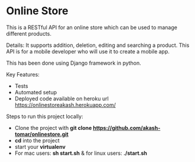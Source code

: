 # Online Store

This is a RESTful API for an online store which can be used to manage different products.

Details: It supports addition, deletion, editing and searching a product. This API is for a mobile developer who will use it to create a mobile app. 

This has been done using Django framework in python. 

Key Features:

- Tests
- Automated setup
- Deployed code available on heroku url https://onlinestoreakash.herokuapp.com/

Steps to run this project locally:

- Clone the project with **git clone https://github.com/akash-tomar/onlinestore.git**
- **cd** into the project
- start your **virtualenv**
- For mac users: **sh start.sh** & for linux users: **./start.sh**
